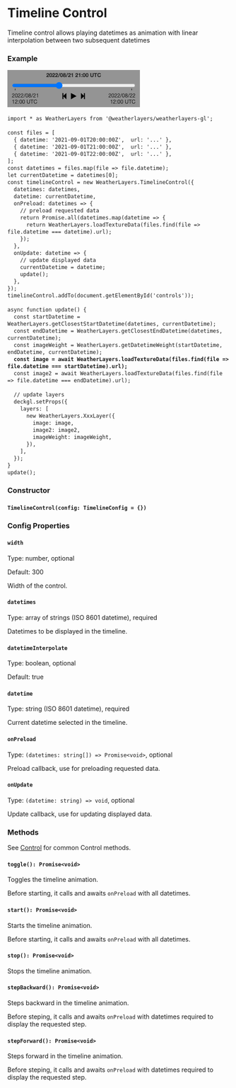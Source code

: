 # Timeline Control

Timeline control allows playing datetimes as animation with linear interpolation between two subsequent datetimes

### Example

![Timeline Control](../../.gitbook/assets/timeline-control.png)

<pre class="language-javascript"><code class="lang-javascript">import * as WeatherLayers from '@weatherlayers/weatherlayers-gl';

const files = [
  { datetime: '2021-09-01T20:00:00Z',  url: '...' },
  { datetime: '2021-09-01T21:00:00Z',  url: '...' },
  { datetime: '2021-09-01T22:00:00Z',  url: '...' },
];
const datetimes = files.map(file => file.datetime);
let currentDatetime = datetimes[0];
const timelineControl = new WeatherLayers.TimelineControl({
  datetimes: datetimes,
  datetime: currentDatetime,
  onPreload: datetimes => {
    // preload requested data
    return Promise.all(datetimes.map(datetime => {
      return WeatherLayers.loadTextureData(files.find(file => file.datetime === datetime).url);
    });
  },
  onUpdate: datetime => {
    // update displayed data
    currentDatetime = datetime;
    update();
  },
});
timelineControl.addTo(document.getElementById('controls'));

async function update() {
  const startDatetime = WeatherLayers.getClosestStartDatetime(datetimes, currentDatetime);
  const endDatetime = WeatherLayers.getClosestEndDatetime(datetimes, currentDatetime);
  const imageWeight = WeatherLayers.getDatetimeWeight(startDatetime, endDatetime, currentDatetime);
<strong>  const image = await WeatherLayers.loadTextureData(files.find(file => file.datetime === startDatetime).url);
</strong>  const image2 = await WeatherLayers.loadTextureData(files.find(file => file.datetime === endDatetime).url);
  
  // update layers
  deckgl.setProps({
    layers: [
      new WeatherLayers.XxxLayer({
        image: image,
        image2: image2,
        imageWeight: imageWeight,
      }),
    ],
  });
}
update();
</code></pre>

### Constructor

#### `TimelineControl(config: TimelineConfig = {})`

### Config Properties

#### `width`

Type: number, optional

Default: 300

Width of the control.

#### `datetimes`

Type: array of strings (ISO 8601 datetime), required

Datetimes to be displayed in the timeline.

#### `datetimeInterpolate`

Type: boolean, optional

Default: true

#### `datetime`

Type: string (ISO 8601 datetime), required

Current datetime selected in the timeline.

#### `onPreload`

Type: `(datetimes: string[]) => Promise<void>`, optional

Preload callback, use for preloading requested data.

#### `onUpdate`

Type: `(datetime: string) => void`, optional

Update callback, use for updating displayed data.

### Methods

See [Control](control.md) for common Control methods.

#### `toggle(): Promise<void>`

Toggles the timeline animation.

Before starting, it calls and awaits `onPreload` with all datetimes.

#### `start(): Promise<void>`

Starts the timeline animation.

Before starting, it calls and awaits `onPreload` with all datetimes.

#### `stop(): Promise<void>`

Stops the timeline animation.

#### `stepBackward(): Promise<void>`

Steps backward in the timeline animation.

Before steping, it calls and awaits `onPreload` with datetimes required to display the requested step.

#### `stepForward(): Promise<void>`

Steps forward in the timeline animation.

Before steping, it calls and awaits `onPreload` with datetimes required to display the requested step.
